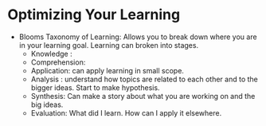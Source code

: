 # Optimizing Your Learning

* Blooms Taxonomy of Learning: Allows you to break down where you are in your learning goal. Learning can broken into stages.
  * Knowledge : 
  * Comprehension: 
  * Application: can apply learning in small scope. 
  * Analysis : understand how topics are related to each other and to the bigger ideas. Start to make hypothesis. 
  * Synthesis: Can make a story about what you are working on and the big ideas.
  * Evaluation: What did I learn. How can I apply it elsewhere. 